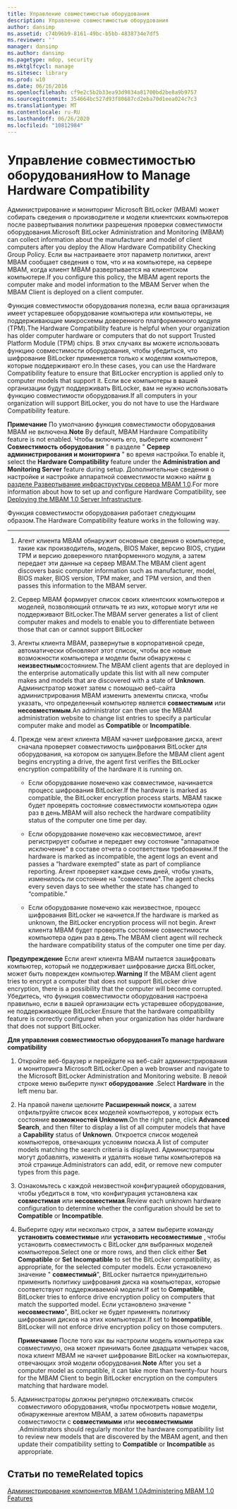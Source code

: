```yaml
---
title: Управление совместимостью оборудования
description: Управление совместимостью оборудования
author: dansimp
ms.assetid: c74b96b9-8161-49bc-b5bb-4838734e7df5
ms.reviewer: ''
manager: dansimp
ms.author: dansimp
ms.pagetype: mdop, security
ms.mktglfcycl: manage
ms.sitesec: library
ms.prod: w10
ms.date: 06/16/2016
ms.openlocfilehash: cf9e2c5b2b33ea93d9834a81700bd2be8a9b9757
ms.sourcegitcommit: 354664bc527d93f80687cd2eba70d1eea024c7c3
ms.translationtype: MT
ms.contentlocale: ru-RU
ms.lasthandoff: 06/26/2020
ms.locfileid: "10812984"
---
```

# <span data-ttu-id="ce7b8-103">Управление совместимостью оборудования</span><span class="sxs-lookup"><span data-stu-id="ce7b8-103">How to Manage Hardware Compatibility</span></span>


<span data-ttu-id="ce7b8-104">Администрирование и мониторинг Microsoft BitLocker (MBAM) может собирать сведения о производителе и модели клиентских компьютеров после развертывания политики разрешения проверки совместимости оборудования.</span><span class="sxs-lookup"><span data-stu-id="ce7b8-104">Microsoft BitLocker Administration and Monitoring (MBAM) can collect information about the manufacturer and model of client computers after you deploy the Allow Hardware Compatibility Checking Group Policy.</span></span> <span data-ttu-id="ce7b8-105">Если вы настраиваете этот параметр политики, агент MBAM сообщает сведения о том, что и на компьютере, на сервере MBAM, когда клиент MBAM развертывается на клиентском компьютере.</span><span class="sxs-lookup"><span data-stu-id="ce7b8-105">If you configure this policy, the MBAM agent reports the computer make and model information to the MBAM Server when the MBAM Client is deployed on a client computer.</span></span>

<span data-ttu-id="ce7b8-106">Функция совместимости оборудования полезна, если ваша организация имеет устаревшее оборудование компьютера или компьютеры, не поддерживающие микросхемы доверенного платформенного модуля (TPM).</span><span class="sxs-lookup"><span data-stu-id="ce7b8-106">The Hardware Compatibility feature is helpful when your organization has older computer hardware or computers that do not support Trusted Platform Module (TPM) chips.</span></span> <span data-ttu-id="ce7b8-107">В этих случаях вы можете использовать функцию совместимости оборудования, чтобы убедиться, что шифрование BitLocker применяется только к моделям компьютеров, которые поддерживают его.</span><span class="sxs-lookup"><span data-stu-id="ce7b8-107">In these cases, you can use the Hardware Compatibility feature to ensure that BitLocker encryption is applied only to computer models that support it.</span></span> <span data-ttu-id="ce7b8-108">Если все компьютеры в вашей организации будут поддерживать BitLocker, вам не нужно использовать функцию совместимости оборудования.</span><span class="sxs-lookup"><span data-stu-id="ce7b8-108">If all computers in your organization will support BitLocker, you do not have to use the Hardware Compatibility feature.</span></span>

<span data-ttu-id="ce7b8-109">**Примечание**  По умолчанию функция совместимости оборудования MBAM не включена.</span><span class="sxs-lookup"><span data-stu-id="ce7b8-109">**Note** By default, MBAM Hardware Compatibility feature is not enabled.</span></span> <span data-ttu-id="ce7b8-110">Чтобы включить его, выберите компонент " **Совместимость оборудования** " в разделе " **Сервер администрирования и мониторинга** " во время настройки.</span><span class="sxs-lookup"><span data-stu-id="ce7b8-110">To enable it, select the **Hardware Compatibility** feature under the **Administration and Monitoring Server** feature during setup.</span></span> <span data-ttu-id="ce7b8-111">Дополнительные сведения о настройке и настройке аппаратной совместимости можно найти [в разделе Развертывание инфраструктуры сервера MBAM 1,0](deploying-the-mbam-10-server-infrastructure.md).</span><span class="sxs-lookup"><span data-stu-id="ce7b8-111">For more information about how to set up and configure Hardware Compatibility, see [Deploying the MBAM 1.0 Server Infrastructure](deploying-the-mbam-10-server-infrastructure.md).</span></span>

 

<span data-ttu-id="ce7b8-112">Функция совместимости оборудования работает следующим образом.</span><span class="sxs-lookup"><span data-stu-id="ce7b8-112">The Hardware Compatibility feature works in the following way.</span></span>

****

1.  <span data-ttu-id="ce7b8-113">Агент клиента MBAM обнаружит основные сведения о компьютере, такие как производитель, модель, BIOS Maker, версию BIOS, студии TPM и версию доверенного платформенного модуля, а затем передает эти данные на сервер MBAM.</span><span class="sxs-lookup"><span data-stu-id="ce7b8-113">The MBAM client agent discovers basic computer information such as manufacturer, model, BIOS maker, BIOS version, TPM maker, and TPM version, and then passes this information to the MBAM server.</span></span>

2.  <span data-ttu-id="ce7b8-114">Сервер MBAM формирует список своих клиентских компьютеров и моделей, позволяющий отличать те из них, которые могут или не поддерживают BitLocker.</span><span class="sxs-lookup"><span data-stu-id="ce7b8-114">The MBAM server generates a list of client computer makes and models to enable you to differentiate between those that can or cannot support BitLocker</span></span>

3.  <span data-ttu-id="ce7b8-115">Агенты клиента MBAM, развернутые в корпоративной среде, автоматически обновляют этот список, чтобы все новые возможности компьютера и модели были обнаружены с **неизвестным**состоянием.</span><span class="sxs-lookup"><span data-stu-id="ce7b8-115">The MBAM client agents that are deployed in the enterprise automatically update this list with all new computer makes and models that are discovered with a state of **Unknown**.</span></span> <span data-ttu-id="ce7b8-116">Администратор может затем с помощью веб-сайта администрирования MBAM изменить элементы списка, чтобы указать, что определенный компьютер является **совместимым** или **несовместимым**.</span><span class="sxs-lookup"><span data-stu-id="ce7b8-116">An administrator can then use the MBAM administration website to change list entries to specify a particular computer make and model as **Compatible** or **Incompatible**.</span></span>

4.  <span data-ttu-id="ce7b8-117">Прежде чем агент клиента MBAM начнет шифрование диска, агент сначала проверяет совместимость шифрования BitLocker для оборудования, на котором он запущен.</span><span class="sxs-lookup"><span data-stu-id="ce7b8-117">Before the MBAM client agent begins encrypting a drive, the agent first verifies the BitLocker encryption compatibility of the hardware it is running on.</span></span>

    -   <span data-ttu-id="ce7b8-118">Если оборудование помечено как совместимое, начинается процесс шифрования BitLocker.</span><span class="sxs-lookup"><span data-stu-id="ce7b8-118">If the hardware is marked as compatible, the BitLocker encryption process starts.</span></span> <span data-ttu-id="ce7b8-119">MBAM также будет проверять состояние совместимости компьютера один раз в день.</span><span class="sxs-lookup"><span data-stu-id="ce7b8-119">MBAM will also recheck the hardware compatibility status of the computer one time per day.</span></span>

    -   <span data-ttu-id="ce7b8-120">Если оборудование помечено как несовместимое, агент регистрирует событие и передает ему состояние "аппаратное исключение" в составе отчета о соответствии требованиям.</span><span class="sxs-lookup"><span data-stu-id="ce7b8-120">If the hardware is marked as incompatible, the agent logs an event and passes a “hardware exempted” state as part of compliance reporting.</span></span> <span data-ttu-id="ce7b8-121">Агент проверяет каждые семь дней, чтобы узнать, изменилось ли состояние на "совместимо".</span><span class="sxs-lookup"><span data-stu-id="ce7b8-121">The agent checks every seven days to see whether the state has changed to “compatible.”</span></span>

    -   <span data-ttu-id="ce7b8-122">Если оборудование помечено как неизвестное, процесс шифрования BitLocker не начнется.</span><span class="sxs-lookup"><span data-stu-id="ce7b8-122">If the hardware is marked as unknown, the BitLocker encryption process will not begin.</span></span> <span data-ttu-id="ce7b8-123">Агент клиента MBAM будет проверять состояние совместимости компьютера один раз в день.</span><span class="sxs-lookup"><span data-stu-id="ce7b8-123">The MBAM client agent will recheck the hardware compatibility status of the computer one time per day.</span></span>

<span data-ttu-id="ce7b8-124">**Предупреждение**  Если агент клиента MBAM пытается зашифровать компьютер, который не поддерживает шифрование диска BitLocker, может быть поврежден компьютер.</span><span class="sxs-lookup"><span data-stu-id="ce7b8-124">**Warning** If the MBAM client agent tries to encrypt a computer that does not support BitLocker drive encryption, there is a possibility that the computer will become corrupted.</span></span> <span data-ttu-id="ce7b8-125">Убедитесь, что функция совместимости оборудования настроена правильно, если в вашей организации есть устаревшее оборудование, не поддерживающее BitLocker.</span><span class="sxs-lookup"><span data-stu-id="ce7b8-125">Ensure that the hardware compatibility feature is correctly configured when your organization has older hardware that does not support BitLocker.</span></span>

 

**<span data-ttu-id="ce7b8-126">Для управления совместимостью оборудования</span><span class="sxs-lookup"><span data-stu-id="ce7b8-126">To manage hardware compatibility</span></span>**

1.  <span data-ttu-id="ce7b8-127">Откройте веб-браузер и перейдите на веб-сайт администрирования и мониторинга Microsoft BitLocker.</span><span class="sxs-lookup"><span data-stu-id="ce7b8-127">Open a web browser and navigate to the Microsoft BitLocker Administration and Monitoring website.</span></span> <span data-ttu-id="ce7b8-128">В левой строке меню выберите пункт **оборудование** .</span><span class="sxs-lookup"><span data-stu-id="ce7b8-128">Select **Hardware** in the left menu bar.</span></span>

2.  <span data-ttu-id="ce7b8-129">На правой панели щелкните **Расширенный поиск**, а затем отфильтруйте список всех моделей компьютеров, у которых есть состояние **возможностей** **Unknown**.</span><span class="sxs-lookup"><span data-stu-id="ce7b8-129">On the right pane, click **Advanced Search**, and then filter to display a list of all computer models that have a **Capability** status of **Unknown**.</span></span> <span data-ttu-id="ce7b8-130">Откроется список моделей компьютеров, отвечающих условиям поиска.</span><span class="sxs-lookup"><span data-stu-id="ce7b8-130">A list of computer models matching the search criteria is displayed.</span></span> <span data-ttu-id="ce7b8-131">Администраторы могут добавлять, изменять и удалять новые типы компьютеров на этой странице.</span><span class="sxs-lookup"><span data-stu-id="ce7b8-131">Administrators can add, edit, or remove new computer types from this page.</span></span>

3.  <span data-ttu-id="ce7b8-132">Ознакомьтесь с каждой неизвестной конфигурацией оборудования, чтобы убедиться в том, что конфигурация установлена как **совместимая** или **несовместимая**.</span><span class="sxs-lookup"><span data-stu-id="ce7b8-132">Review each unknown hardware configuration to determine whether the configuration should be set to **Compatible** or **Incompatible**.</span></span>

4.  <span data-ttu-id="ce7b8-133">Выберите одну или несколько строк, а затем выберите команду **установить совместимые** или **установить несовместимые** , чтобы установить совместимость с BitLocker для выбранных моделей компьютеров.</span><span class="sxs-lookup"><span data-stu-id="ce7b8-133">Select one or more rows, and then click either **Set Compatible** or **Set Incompatible** to set the BitLocker compatibility, as appropriate, for the selected computer models.</span></span> <span data-ttu-id="ce7b8-134">Если установлено значение " **совместимый**", BitLocker пытается принудительно применить политику шифрования диска на компьютерах, которые соответствуют поддерживаемой модели.</span><span class="sxs-lookup"><span data-stu-id="ce7b8-134">If set to **Compatible**, BitLocker tries to enforce drive encryption policy on computers that match the supported model.</span></span> <span data-ttu-id="ce7b8-135">Если установлено значение " **несовместимо**", BitLocker не будет применять политику шифрования дисков на этих компьютерах.</span><span class="sxs-lookup"><span data-stu-id="ce7b8-135">If set to **Incompatible**, BitLocker will not enforce drive encryption policy on those computers.</span></span>

    <span data-ttu-id="ce7b8-136">**Примечание**  После того как вы настроили модель компьютера как совместимую, она может принимать более двадцати четырех часов, пока клиент MBAM не начнет шифрование BitLocker на компьютерах, отвечающих этой модели оборудования.</span><span class="sxs-lookup"><span data-stu-id="ce7b8-136">**Note** After you set a computer model as compatible, it can take more than twenty-four hours for the MBAM Client to begin BitLocker encryption on the computers matching that hardware model.</span></span>

     

5.  <span data-ttu-id="ce7b8-137">Администраторы должны регулярно отслеживать список совместимого оборудования, чтобы просмотреть новые модели, обнаруженные агентом MBAM, а затем обновить параметры совместимости с **совместимыми** или **несовместимыми** .</span><span class="sxs-lookup"><span data-stu-id="ce7b8-137">Administrators should regularly monitor the hardware compatibility list to review new models that are discovered by the MBAM agent, and then update their compatibility setting to **Compatible** or **Incompatible** as appropriate.</span></span>

## <span data-ttu-id="ce7b8-138">Статьи по теме</span><span class="sxs-lookup"><span data-stu-id="ce7b8-138">Related topics</span></span>


[<span data-ttu-id="ce7b8-139">Администрирование компонентов MBAM 1.0</span><span class="sxs-lookup"><span data-stu-id="ce7b8-139">Administering MBAM 1.0 Features</span></span>](administering-mbam-10-features.md)

 

 





